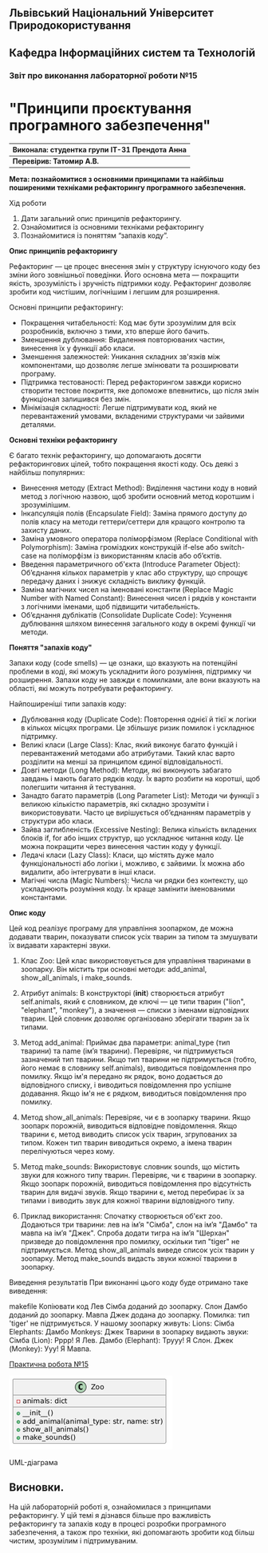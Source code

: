 ## Львівський Національний Університет Природокористування
## Кафедра Інформаційних систем та Технологій



### Звіт про виконання лабораторної роботи №15
# "Принципи проєктування програмного забезпечення"



| Виконала: студентка групи ІТ-31 Прендота Анна |
|----------------------------------------------|
| **Перевірив: Татомир А.В.**               |




**Мета: познайомитися з основними принципами та найбільш поширеними техніками рефакторингу програмного забезпечення.**


Хід роботи

1. Дати загальний опис принципів рефакторингу.
2. Ознайомитися із основними техніками рефакторингу
3. Познайомитися із поняттям “запахів коду”.


**Опис принципів рефакторингу**

Рефакторинг — це процес внесення змін у структуру існуючого коду без зміни його зовнішньої поведінки. Його основна мета — покращити якість, зрозумілість і зручність підтримки коду. Рефакторинг дозволяє зробити код чистішим, логічнішим і легшим для розширення.

Основні принципи рефакторингу:

- Покращення читабельності: Код має бути зрозумілим для всіх розробників, включно з тими, хто вперше його бачить.
- Зменшення дублювання: Видалення повторюваних частин, винесення їх у функції або класи.
- Зменшення залежностей: Уникання складних зв'язків між компонентами, що дозволяє легше змінювати та розширювати програму.
- Підтримка тестованості: Перед рефакторингом завжди корисно створити тестове покриття, яке допоможе впевнитись, що після змін функціонал залишився без змін.
- Мінімізація складності: Легше підтримувати код, який не перевантажений умовами, вкладеними структурами чи зайвими деталями.

**Основні техніки рефакторингу**

Є багато технік рефакторингу, що допомагають досягти рефакторингових цілей, тобто покращення якості коду. Ось деякі з найбільш популярних:

- Винесення методу (Extract Method): Виділення частини коду в новий метод з логічною назвою, щоб зробити основний метод коротшим і зрозумілішим.
- Інкапсуляція полів (Encapsulate Field): Заміна прямого доступу до полів класу на методи геттери/сеттери для кращого контролю та захисту даних.
- Заміна умовного оператора поліморфізмом (Replace Conditional with Polymorphism): Заміна громіздких конструкцій if-else або switch-case на поліморфізм із використанням класів або об’єктів.
- Введення параметричного об'єкта (Introduce Parameter Object): Об’єднання кількох параметрів у клас або структуру, що спрощує передачу даних і знижує складність виклику функцій.
- Заміна магічних чисел на іменовані константи (Replace Magic Number with Named Constant): Винесення чисел і рядків у константи з логічними іменами, щоб підвищити читабельність.
- Об’єднання дублікатів (Consolidate Duplicate Code): Усунення дублювання шляхом винесення загального коду в окремі функції чи методи.

**Поняття "запахів коду"**

Запахи коду (code smells) — це ознаки, що вказують на потенційні проблеми в коді, які можуть ускладнити його розуміння, підтримку чи розширення. Запахи коду не завжди є помилками, але вони вказують на області, які можуть потребувати рефакторингу.

Найпоширеніші типи запахів коду:

- Дублювання коду (Duplicate Code): Повторення однієї й тієї ж логіки в кількох місцях програми. Це збільшує ризик помилок і ускладнює підтримку.
- Великі класи (Large Class): Клас, який виконує багато функцій і перевантажений методами або атрибутами. Такий клас варто розділити на менші за принципом єдиної відповідальності.
- Довгі методи (Long Method): Методи, які виконують забагато завдань і мають багато рядків коду. Їх варто розбити на коротші, щоб полегшити читання й тестування.
- Занадто багато параметрів (Long Parameter List): Методи чи функції з великою кількістю параметрів, які складно зрозуміти і використовувати. Часто це вирішується об’єднанням параметрів у структури або класи.
- Зайва заглибленість (Excessive Nesting): Велика кількість вкладених блоків if, for або інших структур, що ускладнює читання коду. Це можна покращити через винесення частин коду у функції.
- Ледачі класи (Lazy Class): Класи, що містять дуже мало функціональності або логіки і, можливо, є зайвими. Їх можна або видалити, або інтегрувати в інші класи.
- Магічні числа (Magic Numbers): Числа чи рядки без контексту, що ускладнюють розуміння коду. Їх краще замінити іменованими константами.

**Опис коду**

Цей код реалізує програму для управління зоопарком, де можна додавати тварин, показувати список усіх тварин за типом та змушувати їх видавати характерні звуки.

1. Клас Zoo:
Цей клас використовується для управління тваринами в зоопарку. Він містить три основні методи: add_animal, show_all_animals, і make_sounds.

2. Атрибут animals:
В конструкторі (__init__) створюється атрибут self.animals, який є словником, де ключі — це типи тварин ("lion", "elephant", "monkey"), а значення — списки з іменами відповідних тварин. Цей словник дозволяє організовано зберігати тварин за їх типами.

3. Метод add_animal:
Приймає два параметри: animal_type (тип тварини) та name (ім’я тварини).
Перевіряє, чи підтримується зазначений тип тварини. Якщо тип тварини не підтримується (тобто, його немає в словнику self.animals), виводиться повідомлення про помилку.
Якщо ім'я передано як рядок, воно додається до відповідного списку, і виводиться повідомлення про успішне додавання.
Якщо ім'я не є рядком, виводиться повідомлення про помилку.

4. Метод show_all_animals:
Перевіряє, чи є в зоопарку тварини. Якщо зоопарк порожній, виводиться відповідне повідомлення.
Якщо тварини є, метод виводить список усіх тварин, згрупованих за типом. Кожен тип тварин виводиться окремо, а імена тварин перелічуються через кому.

5. Метод make_sounds:
Використовує словник sounds, що містить звуки для кожного типу тварин.
Перевіряє, чи є тварини в зоопарку. Якщо зоопарк порожній, виводиться повідомлення про відсутність тварин для видачі звуків.
Якщо тварини є, метод перебирає їх за типами і виводить звук для кожної тварини відповідного типу.

6. Приклад використання:
Спочатку створюється об'єкт zoo.
Додаються три тварини: лев на ім’я "Сімба", слон на ім’я "Дамбо" та мавпа на ім’я "Джек".
Спроба додати тигра на ім’я "Шерхан" призведе до повідомлення про помилку, оскільки тип "tiger" не підтримується.
Метод show_all_animals виведе список усіх тварин у зоопарку.
Метод make_sounds видасть звуки кожної тварини в зоопарку.

Виведення результатів
При виконанні цього коду буде отримано таке виведення:

makefile
Копіювати код
Лев Сімба доданий до зоопарку.
Слон Дамбо доданий до зоопарку.
Мавпа Джек додана до зоопарку.
Помилка: тип 'tiger' не підтримується.
У нашому зоопарку живуть:
Lions: Сімба
Elephants: Дамбо
Monkeys: Джек
Тварини в зоопарку видають звуки:
Сімба (Lion): Рррр! Я Лев.
Дамбо (Elephant): Трууу! Я Слон.
Джек (Monkey): Ууу! Я Мавпа.


[Практична робота №15](https://github.com/KhrystynaLutsiv/IT-21_OOP/blob/master/Anna_Prendota/lab%2015/zoo.py)

![UML-діаграма](https://github.com/KhrystynaLutsiv/IT-21_OOP/blob/master/Anna_Prendota/lab%2015/lab15.png) 

UML-діаграма

## Висновки. 

На цій лабораторній роботі я, ознайомилася з принципами рефакторингу. У цій темі я дізнався більше про важливість рефакторингу та запахів коду в процесі розробки програмного забезпечення, а також про техніки, які допомагають зробити код більш чистим, зрозумілим і підтримуваним.
